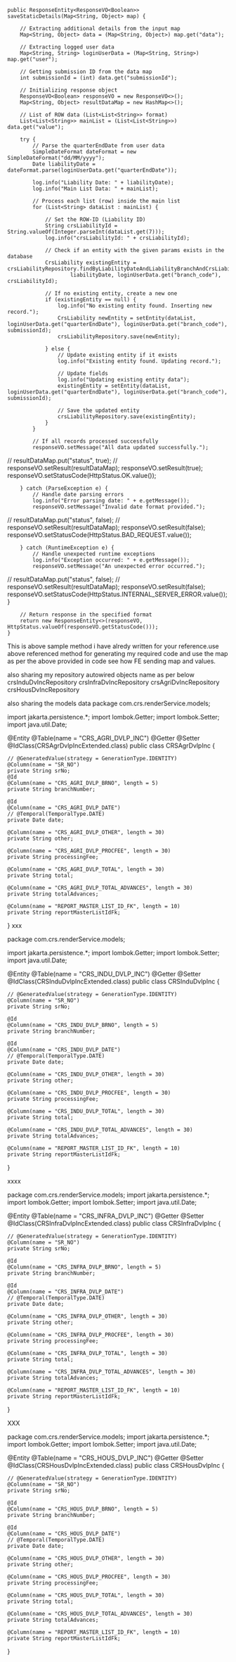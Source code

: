     public ResponseEntity<ResponseVO<Boolean>> saveStaticDetails(Map<String, Object> map) {

        // Extracting additional details from the input map
        Map<String, Object> data = (Map<String, Object>) map.get("data");

        // Extracting logged user data
        Map<String, String> loginUserData = (Map<String, String>) map.get("user");

        // Getting submission ID from the data map
        int submissionId = (int) data.get("submissionId");

        // Initializing response object
        ResponseVO<Boolean> responseVO = new ResponseVO<>();
        Map<String, Object> resultDataMap = new HashMap<>();

        // List of ROW data (List<List<String>> format)
        List<List<String>> mainList = (List<List<String>>) data.get("value");

        try {
            // Parse the quarterEndDate from user data
            SimpleDateFormat dateFormat = new SimpleDateFormat("dd/MM/yyyy");
            Date liabilityDate = dateFormat.parse(loginUserData.get("quarterEndDate"));

            log.info("Liability Date: " + liabilityDate);
            log.info("Main List Data: " + mainList);

            // Process each list (row) inside the main list
            for (List<String> dataList : mainList) {

                // Set the ROW-ID (Liability ID)
                String crsLiabilityId = String.valueOf(Integer.parseInt(dataList.get(7)));
                log.info("crsLiabilityId: " + crsLiabilityId);

                // Check if an entity with the given params exists in the database
                CrsLiability existingEntity = crsLiabilityRepository.findByLiabilityDateAndLiabilityBranchAndCrsLiabilityId(
                        liabilityDate, loginUserData.get("branch_code"), crsLiabilityId);

                // If no existing entity, create a new one
                if (existingEntity == null) {
                    log.info("No existing entity found. Inserting new record.");
                    CrsLiability newEntity = setEntity(dataList, loginUserData.get("quarterEndDate"), loginUserData.get("branch_code"), submissionId);
                    crsLiabilityRepository.save(newEntity);

                } else {
                    // Update existing entity if it exists
                    log.info("Existing entity found. Updating record.");

                    // Update fields
                    log.info("Updating existing entity data");
                    existingEntity = setEntity(dataList, loginUserData.get("quarterEndDate"), loginUserData.get("branch_code"), submissionId);

                    // Save the updated entity
                    crsLiabilityRepository.save(existingEntity);
                }
            }

            // If all records processed successfully
            responseVO.setMessage("All data updated successfully.");
//            resultDataMap.put("status", true);
//            responseVO.setResult(resultDataMap);
            responseVO.setResult(true);
            responseVO.setStatusCode(HttpStatus.OK.value());

        } catch (ParseException e) {
            // Handle date parsing errors
            log.info("Error parsing date: " + e.getMessage());
            responseVO.setMessage("Invalid date format provided.");
//            resultDataMap.put("status", false);
//            responseVO.setResult(resultDataMap);
            responseVO.setResult(false);
            responseVO.setStatusCode(HttpStatus.BAD_REQUEST.value());

        } catch (RuntimeException e) {
            // Handle unexpected runtime exceptions
            log.info("Exception occurred: " + e.getMessage());
            responseVO.setMessage("An unexpected error occurred.");
//            resultDataMap.put("status", false);
//            responseVO.setResult(resultDataMap);
            responseVO.setResult(false);
            responseVO.setStatusCode(HttpStatus.INTERNAL_SERVER_ERROR.value());
        }

        // Return response in the specified format
        return new ResponseEntity<>(responseVO, HttpStatus.valueOf(responseVO.getStatusCode()));
    }


This is above sample method i have alredy written for your reference.use above referenced method for generating my required code and use the map as per the above provided in code see how FE sending map and values.

also sharing my repository autowired objects name as per below
crsInduDvIncRepository
crsInfraDvIncRepository
crsAgriDvIncRepository
crsHousDvIncRepository

also sharing the models data
package com.crs.renderService.models;

import jakarta.persistence.*;
import lombok.Getter;
import lombok.Setter;
import java.util.Date;

@Entity
@Table(name = "CRS_AGRI_DVLP_INC")
@Getter
@Setter
@IdClass(CRSAgrDvlpIncExtended.class)
public class CRSAgrDvlpInc {

    
    // @GeneratedValue(strategy = GenerationType.IDENTITY)
    @Column(name = "SR_NO")
    private String srNo;
    @Id
    @Column(name = "CRS_AGRI_DVLP_BRNO", length = 5)
    private String branchNumber;

    @Id
    @Column(name = "CRS_AGRI_DVLP_DATE")
    // @Temporal(TemporalType.DATE)
    private Date date;

    @Column(name = "CRS_AGRI_DVLP_OTHER", length = 30)
    private String other;

    @Column(name = "CRS_AGRI_DVLP_PROCFEE", length = 30)
    private String processingFee;

    @Column(name = "CRS_AGRI_DVLP_TOTAL", length = 30)
    private String total;

    @Column(name = "CRS_AGRI_DVLP_TOTAL_ADVANCES", length = 30)
    private String totalAdvances;

    @Column(name = "REPORT_MASTER_LIST_ID_FK", length = 10)
    private String reportMasterListIdFk;
}
xxx


package com.crs.renderService.models;

import jakarta.persistence.*;
import lombok.Getter;
import lombok.Setter;
import java.util.Date;

@Entity
@Table(name = "CRS_INDU_DVLP_INC")
@Getter
@Setter
@IdClass(CRSInduDvlpIncExtended.class)
public class CRSInduDvlpInc {

    
    // @GeneratedValue(strategy = GenerationType.IDENTITY)
    @Column(name = "SR_NO")
    private String srNo;

    @Id
    @Column(name = "CRS_INDU_DVLP_BRNO", length = 5)
    private String branchNumber;

    @Id
    @Column(name = "CRS_INDU_DVLP_DATE")
    // @Temporal(TemporalType.DATE)
    private Date date;

    @Column(name = "CRS_INDU_DVLP_OTHER", length = 30)
    private String other;

    @Column(name = "CRS_INDU_DVLP_PROCFEE", length = 30)
    private String processingFee;

    @Column(name = "CRS_INDU_DVLP_TOTAL", length = 30)
    private String total;

    @Column(name = "CRS_INDU_DVLP_TOTAL_ADVANCES", length = 30)
    private String totalAdvances;

    @Column(name = "REPORT_MASTER_LIST_ID_FK", length = 10)
    private String reportMasterListIdFk;
}


xxxx

package com.crs.renderService.models;
import jakarta.persistence.*;
import lombok.Getter;
import lombok.Setter;
import java.util.Date;

@Entity
@Table(name = "CRS_INFRA_DVLP_INC")
@Getter
@Setter
@IdClass(CRSInfraDvlpIncExtended.class)
public class CRSInfraDvlpInc {

    
    // @GeneratedValue(strategy = GenerationType.IDENTITY)
    @Column(name = "SR_NO")
    private String srNo;

    @Id
    @Column(name = "CRS_INFRA_DVLP_BRNO", length = 5)
    private String branchNumber;

    @Id
    @Column(name = "CRS_INFRA_DVLP_DATE")
    // @Temporal(TemporalType.DATE)
    private Date date;

    @Column(name = "CRS_INFRA_DVLP_OTHER", length = 30)
    private String other;

    @Column(name = "CRS_INFRA_DVLP_PROCFEE", length = 30)
    private String processingFee;

    @Column(name = "CRS_INFRA_DVLP_TOTAL", length = 30)
    private String total;

    @Column(name = "CRS_INFRA_DVLP_TOTAL_ADVANCES", length = 30)
    private String totalAdvances;

    @Column(name = "REPORT_MASTER_LIST_ID_FK", length = 10)
    private String reportMasterListIdFk;
}



XXX

package com.crs.renderService.models;
import jakarta.persistence.*;
import lombok.Getter;
import lombok.Setter;
import java.util.Date;

@Entity
@Table(name = "CRS_HOUS_DVLP_INC")
@Getter
@Setter
@IdClass(CRSHousDvlpIncExtended.class)
public class CRSHousDvlpInc {

   
    // @GeneratedValue(strategy = GenerationType.IDENTITY)
    @Column(name = "SR_NO")
    private String srNo;

    @Id
    @Column(name = "CRS_HOUS_DVLP_BRNO", length = 5)
    private String branchNumber;

    @Id
    @Column(name = "CRS_HOUS_DVLP_DATE")
    // @Temporal(TemporalType.DATE)
    private Date date;

    @Column(name = "CRS_HOUS_DVLP_OTHER", length = 30)
    private String other;

    @Column(name = "CRS_HOUS_DVLP_PROCFEE", length = 30)
    private String processingFee;

    @Column(name = "CRS_HOUS_DVLP_TOTAL", length = 30)
    private String total;

    @Column(name = "CRS_HOUS_DVLP_TOTAL_ADVANCES", length = 30)
    private String totalAdvances;

    @Column(name = "REPORT_MASTER_LIST_ID_FK", length = 10)
    private String reportMasterListIdFk;
}


